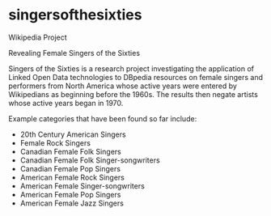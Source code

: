 # singersofthesixties
Wikipedia Project

Revealing Female Singers of the Sixties 

Singers of the Sixties is a research project investigating the application of Linked Open Data technologies to DBpedia resources on female singers and performers from North America whose active years were entered by Wikipedians as beginning before the 1960s. The results then negate artists whose active years began in 1970.

Example categories that have been found so far include: 
- 20th Century American Singers
- Female Rock Singers
- Canadian Female Folk Singers
- Canadian Female Folk Singer-songwriters
- Canadian Female Pop Singers
- American Female Rock Singers
- American Female Singer-songwriters
- American Female Pop Singers
- American Female Jazz Singers
